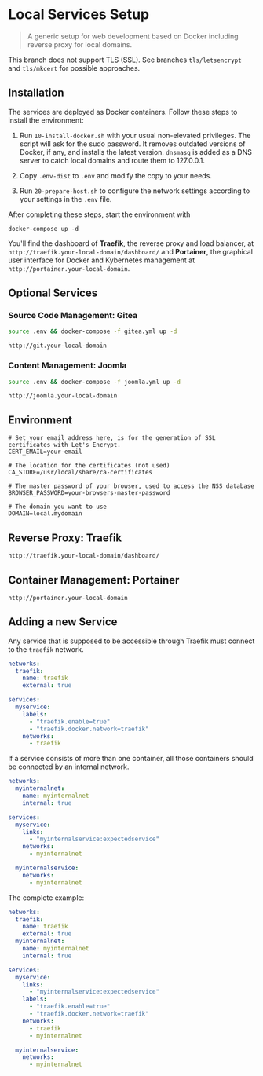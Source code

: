 # Local Services Setup

> A generic setup for web development based on Docker including reverse proxy
> for local domains.

This branch does not support TLS (SSL).
See branches `tls/letsencrypt` and `tls/mkcert` for possible approaches.

## Installation

The services are deployed as Docker containers. Follow these steps to install the
environment:

1. Run `10-install-docker.sh` with your usual non-elevated privileges.
The script will ask for the sudo password.
It removes outdated versions of Docker, if any, and installs the latest version.
`dnsmasq` is added as a DNS server to catch local domains and route them to 127.0.0.1. 


2. Copy `.env-dist` to `.env` and modify the copy to your needs.


3. Run `20-prepare-host.sh` to configure the network settings according to your settings
in the `.env` file.

After completing these steps, start the environment with

```shell
docker-compose up -d
```

You'll find the dashboard of **Traefik**, the reverse proxy and load balancer, at
`http://traefik.your-local-domain/dashboard/`
and **Portainer**, the graphical user interface for Docker and
Kybernetes management at
`http://portainer.your-local-domain`.

## Optional Services

### Source Code Management: Gitea

```bash
source .env && docker-compose -f gitea.yml up -d
```

`http://git.your-local-domain`

### Content Management: Joomla

```bash
source .env && docker-compose -f joomla.yml up -d
```

`http://joomla.your-local-domain`

## Environment


```dotenv
# Set your email address here, is for the generation of SSL certificates with Let's Encrypt.
CERT_EMAIL=your-email

# The location for the certificates (not used)
CA_STORE=/usr/local/share/ca-certificates

# The master password of your browser, used to access the NSS database
BROWSER_PASSWORD=your-browsers-master-password

# The domain you want to use
DOMAIN=local.mydomain
```

## Reverse Proxy: Traefik

`http://traefik.your-local-domain/dashboard/`

## Container Management: Portainer

`http://portainer.your-local-domain`

## Adding a new Service

Any service that is supposed to be accessible through Traefik must connect to the
`traefik` network.

```yaml
networks:
  traefik:
    name: traefik
    external: true

services:
  myservice:
    labels:
      - "traefik.enable=true"
      - "traefik.docker.network=traefik"
    networks:
      - traefik
```

If a service consists of more than one container, all those containers should be
connected by an internal network.

```yaml
networks:
  myinternalnet:
    name: myinternalnet
    internal: true

services:
  myservice:
    links:
      - "myinternalservice:expectedservice"
    networks:
      - myinternalnet

  myinternalservice:
    networks:
      - myinternalnet
```

The complete example:

```yaml
networks:
  traefik:
    name: traefik
    external: true
  myinternalnet:
    name: myinternalnet
    internal: true

services:
  myservice:
    links:
      - "myinternalservice:expectedservice"
    labels:
      - "traefik.enable=true"
      - "traefik.docker.network=traefik"
    networks:
      - traefik
      - myinternalnet

  myinternalservice:
    networks:
      - myinternalnet
```
